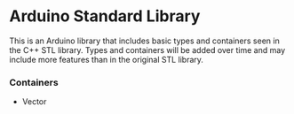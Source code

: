 # Arduino Standard Library

This is an Arduino library that includes basic types and containers seen in the C++ STL library. Types and containers will be added over time and may include more features than in the original STL library.

### Containers
- Vector